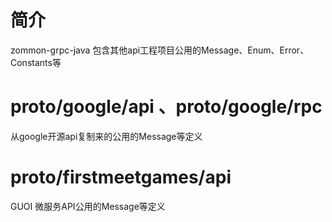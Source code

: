 # 简介
zommon-grpc-java 包含其他api工程项目公用的Message、Enum、Error、Constants等

# proto/google/api 、proto/google/rpc
从google开源api复制来的公用的Message等定义

# proto/firstmeetgames/api
GUOI 微服务API公用的Message等定义
 


